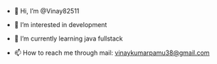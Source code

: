 - 👋 Hi, I’m @Vinay82511
- 👀 I’m interested in development 
- 🌱 I’m currently learning java fullstack 

- 📫 How to reach me through mail: vinaykumarpamu38@gmail.com

<!---
Vinay82511/Vinay82511 is a ✨ special ✨ repository because its `README.md` (this file) appears on your GitHub profile.
You can click the Preview link to take a look at your changes.
--->
